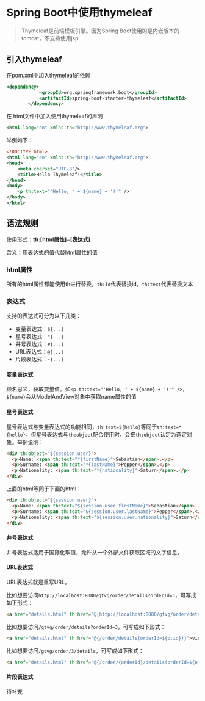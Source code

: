 # Spring Boot中使用thymeleaf  

> Thymeleaf是前端模板引擎。因为Spring Boot使用的是内嵌版本的tomcat，不支持使用jsp

## 引入thymeleaf  

在pom.xml中加入thymeleaf的依赖  

```xml
<dependency>
            <groupId>org.springframework.boot</groupId>
            <artifactId>spring-boot-starter-thymeleaf</artifactId>
        </dependency>
```

在 html文件中加入使用thymeleaf的声明  

``` xml
<html lang="en" xmlns:th="http://www.thymeleaf.org">
```

举例如下：  

``` xml
<!DOCTYPE html>
<html lang="en" xmlns:th="http://www.thymeleaf.org">
<head>
    <meta charset="UTF-8"/>
    <title>Hello Thymeleaf!</title>
</head>
<body>
    <p th:text="'Hello, ' + ${name} + '!'" />
</body>
</html>
```

## 语法规则  

使用形式：**th:[html属性]=[表达式]**  

含义：用表达式的值代替html属性的值

### html属性

所有的html属性都能使用th进行替换。`th:id`代表替换id，`th:text`代表替换文本  

### 表达式  

支持的表达式可分为以下几类：

* 变量表达式：`${...}`  
* 星号表达式：`*{...}`  
* 井号表达式：`#{...}`  
* URL表达式：`@{...}`  
* 片段表达式：`~{...}`    

#### 变量表达式

顾名思义，获取变量值。如`<p th:text="'Hello, ' + ${name} + '!'" />`，`${name}`会从ModelAndView对象中获取name属性的值  

#### 星号表达式  

星号表达式与变量表达式的功能相同，`th:text=${hello}`等同于`th:text=*{hello}`。但星号表达式与`th:object`配合使用时，会把`th:object`认定为选定对象。举例说明：  

``` html
<div th:object="${session.user}">
  <p>Name: <span th:text="*{firstName}">Sebastian</span>.</p>
  <p>Surname: <span th:text="*{lastName}">Pepper</span>.</p>
  <p>Nationality: <span th:text="*{nationality}">Saturn</span>.</p>
</div>
```

上面的html等同于下面的html：  

``` html
<div th:object="${session.user}">
  <p>Name: <span th:text="${session.user.firstName}">Sebastian</span>.</p>
  <p>Surname: <span th:text="${session.user.lastName}">Pepper</span>.</p>
  <p>Nationality: <span th:text="${session.user.nationality}">Saturn</span>.</p>
</div>
```

#### 井号表达式  

井号表达式适用于国际化取值，允许从一个外部文件获取区域的文字信息。  

#### URL表达式  

URL表达式就是重写URL。  

比如想要访问`http://localhost:8080/gtvg/order/details?orderId=3`，可写成如下形式：  

``` html
<a href="details.html" th:href="@{http://localhost:8080/gtvg/order/details(orderId=${o.id})}">view</a>
```

比如想要访问`/gtvg/order/details?orderId=3`，可写成如下形式：  

``` html
<a href="details.html" th:href="@{/order/details(orderId=${o.id})}">view</a>
```

比如想要访问`/gtvg/order/3/details`，可写成如下形式：  

``` html
<a href="details.html" th:href="@{/order/{orderId}/details(orderId=${o.id})}">view</a>
```

#### 片段表达式  

待补充